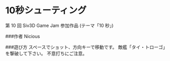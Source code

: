 # 10秒シューティング
第 10 回 Siv3D Game Jam 参加作品 (テーマ「10 秒」)

###作者
Nicious

###遊び方
スペースでショット、方向キーで移動です。
敵艦「タイ・トローゴ」を撃破して下さい。
不意打ちにご注意。


